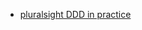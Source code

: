 - [pluralsight DDD in practice](https://www.pluralsight.com/courses/domain-driven-design-in-practice?clickid=Sus30TTFQxyIWwLVadSZQyw8UkGVBDR9XQkZ1s0&irgwc=1&mpid=1970485&aid=7010a000001xAKZAA2&utm_medium=digital_affiliate&utm_campaign=1970485&utm_source=impactradius)